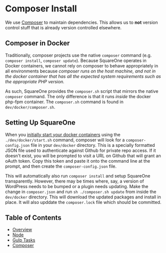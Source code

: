 # Composer Install

We use [Composer](https://getcomposer.org/) to maintain dependencies. This allows us to **not** version control stuff that is already version controlled elsewhere.

## Composer in Docker
Traditionally, composer projects use the native `composer` command (e.g. `composer install`, `composer update`). Because SquareOne operates in Docker containers, we cannot rely on composer to behave appropriately in all environments because *composer runs on the host machine, and not in the docker container that has all the expected system requirements such as the appropriate PHP version.*

As such, SquareOne provides the `composer.sh` script that mirrors the native `composer` command. The only difference is that it runs *inside* the docker php-fpm container. The `composer.sh` command is found in `dev/docker/composer.sh`.

## Setting Up SquareOne
When you [initially start your docker containers](/dev/docker/README.md) using the `./dev/docker/start.sh` command, composer will look for a `composer-config.json` file in your `dev/docker` directory. This is a specially formatted JSON file used to authenticate against Github for private repo access. If it doesn't exist, you will be prompted to visit a URL on Github that will grant an oAuth token. Copy this token and paste it onto the command line at the prompt, and then create the `composer-config.json` file.

This will automatically also run `composer install` and setup SquareOne transparently. However, there may be times where, say, a version of WordPress needs to be bumped or a plugin needs updating. Make the change in `composer.json` and run `sh ./composer.sh update` from inside the `dev/docker` directory. This will download the updated packages and install in place. It will also upddate the `composer.lock` file which should be committed.


## Table of Contents

* [Overview](/docs/build/README.md)
* [Node](/docs/build/node.md)
* [Gulp Tasks](/docs/build/gulp.md)
* [Composer](/docs/build/composer.md)
